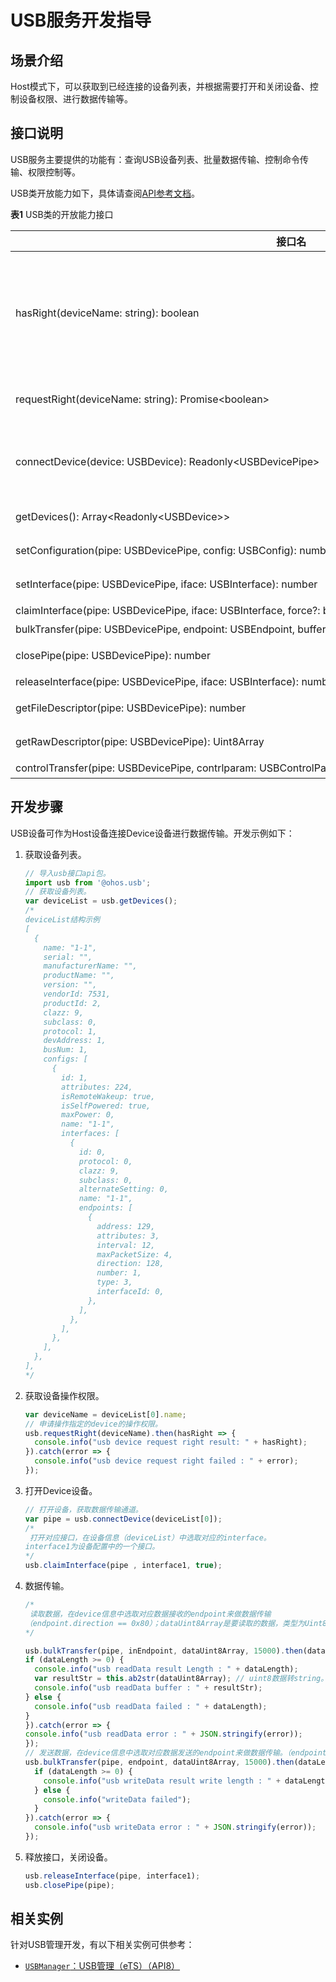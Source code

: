 # USB服务开发指导



## 场景介绍

Host模式下，可以获取到已经连接的设备列表，并根据需要打开和关闭设备、控制设备权限、进行数据传输等。


## 接口说明

USB服务主要提供的功能有：查询USB设备列表、批量数据传输、控制命令传输、权限控制等。

USB类开放能力如下，具体请查阅[API参考文档](../reference/apis/js-apis-usb.md)。

**表1** USB类的开放能力接口

| 接口名 | 描述 |
| -------- | -------- |
| hasRight(deviceName:&nbsp;string):&nbsp;boolean | 如果“使用者”（如各种App或系统）有权访问设备则返回true；无权访问设备则返回false。 |
| requestRight(deviceName:&nbsp;string):&nbsp;Promise&lt;boolean&gt; | 请求给定软件包的临时权限以访问设备。 |
| connectDevice(device:&nbsp;USBDevice):&nbsp;Readonly&lt;USBDevicePipe&gt; | 根据getDevices()返回的设备信息打开USB设备。 |
| getDevices():&nbsp;Array&lt;Readonly&lt;USBDevice&gt;&gt; | 返回USB设备的列表。 |
| setConfiguration(pipe:&nbsp;USBDevicePipe,&nbsp;config:&nbsp;USBConfig):&nbsp;number | 设置设备的配置。 |
| setInterface(pipe:&nbsp;USBDevicePipe,&nbsp;iface:&nbsp;USBInterface):&nbsp;number | 设置设备的接口。 |
| claimInterface(pipe:&nbsp;USBDevicePipe,&nbsp;iface:&nbsp;USBInterface,&nbsp;force?:&nbsp;boolean):&nbsp;number | 获取接口。 |
|bulkTransfer(pipe:&nbsp;USBDevicePipe,&nbsp;endpoint:&nbsp;USBEndpoint,&nbsp;buffer:&nbsp;Uint8Array,&nbsp;timeout?:&nbsp;number):&nbsp;Promise&lt;number&gt; | 批量传输。 |
| closePipe(pipe:&nbsp;USBDevicePipe):&nbsp;number | 关闭设备消息控制通道。 |
| releaseInterface(pipe:&nbsp;USBDevicePipe,&nbsp;iface:&nbsp;USBInterface):&nbsp;number | 释放接口。 |
| getFileDescriptor(pipe:&nbsp;USBDevicePipe):&nbsp;number | 获取文件描述符。 |
| getRawDescriptor(pipe:&nbsp;USBDevicePipe):&nbsp;Uint8Array | 获取原始的USB描述符。 |
| controlTransfer(pipe:&nbsp;USBDevicePipe,&nbsp;contrlparam:&nbsp;USBControlParams,&nbsp;timeout?:&nbsp;number):&nbsp;Promise&lt;number&gt; | 控制传输。 |


## 开发步骤

USB设备可作为Host设备连接Device设备进行数据传输。开发示例如下：


1. 获取设备列表。
   ```js
   // 导入usb接口api包。
   import usb from '@ohos.usb';
   // 获取设备列表。
   var deviceList = usb.getDevices();
   /*
   deviceList结构示例
   [
     {
       name: "1-1",
       serial: "",
       manufacturerName: "",
       productName: "",
       version: "",
       vendorId: 7531,
       productId: 2,
       clazz: 9,
       subclass: 0,
       protocol: 1,
       devAddress: 1,
       busNum: 1,
       configs: [
         {
           id: 1,
           attributes: 224,
           isRemoteWakeup: true,
           isSelfPowered: true,
           maxPower: 0,
           name: "1-1",
           interfaces: [
             {
               id: 0,
               protocol: 0,
               clazz: 9,
               subclass: 0,
               alternateSetting: 0,
               name: "1-1",
               endpoints: [
                 {
                   address: 129,
                   attributes: 3,
                   interval: 12,
                   maxPacketSize: 4,
                   direction: 128,
                   number: 1,
                   type: 3,
                   interfaceId: 0,
                 },
               ],
             },
           ],
         },
       ],
     },
   ],
   */
   ```

2. 获取设备操作权限。
   ```js
   var deviceName = deviceList[0].name;
   // 申请操作指定的device的操作权限。
   usb.requestRight(deviceName).then(hasRight => {
     console.info("usb device request right result: " + hasRight);
   }).catch(error => {
     console.info("usb device request right failed : " + error);
   });
   ```

3. 打开Device设备。
   ```js
   // 打开设备，获取数据传输通道。
   var pipe = usb.connectDevice(deviceList[0]);
   /*
    打开对应接口，在设备信息（deviceList）中选取对应的interface。
   interface1为设备配置中的一个接口。
   */
   usb.claimInterface(pipe , interface1, true); 
   ```

4. 数据传输。
   ```js
   /*
    读取数据，在device信息中选取对应数据接收的endpoint来做数据传输
   （endpoint.direction == 0x80）；dataUint8Array是要读取的数据，类型为Uint8Array。
   */
   
   usb.bulkTransfer(pipe, inEndpoint, dataUint8Array, 15000).then(dataLength => {
   if (dataLength >= 0) {
     console.info("usb readData result Length : " + dataLength);
     var resultStr = this.ab2str(dataUint8Array); // uint8数据转string。
     console.info("usb readData buffer : " + resultStr);
   } else {
     console.info("usb readData failed : " + dataLength);
   }
   }).catch(error => {
   console.info("usb readData error : " + JSON.stringify(error));
   });
   // 发送数据，在device信息中选取对应数据发送的endpoint来做数据传输。（endpoint.direction == 0）
   usb.bulkTransfer(pipe, endpoint, dataUint8Array, 15000).then(dataLength => {
     if (dataLength >= 0) {
       console.info("usb writeData result write length : " + dataLength);
     } else {
       console.info("writeData failed");
     }
   }).catch(error => {
     console.info("usb writeData error : " + JSON.stringify(error));
   });
   ```

5. 释放接口，关闭设备。
   ```js
   usb.releaseInterface(pipe, interface1);
   usb.closePipe(pipe);
   ```
## 相关实例
针对USB管理开发，有以下相关实例可供参考：
- [`USBManager`：USB管理（eTS）（API8）](https://gitee.com/openharmony/app_samples/tree/master/device/USBManager)